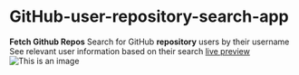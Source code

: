 # GitHub-user-repository-search-app
**Fetch Github Repos**
Search for GitHub **repository** users by their username See relevant user information based on their search
[live preview](https://pages.github.com/)
![This is an image](https://myoctocat.com/assets/images/base-octocat.svg)
